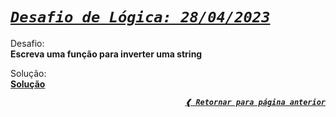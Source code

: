[previous]: ../../../

# [**_`Desafio de Lógica: 28/04/2023`_**](#desafio-de-lógica-28042023)

Desafio: \
**Escreva uma função para inverter uma string**

Solução: \
[**Solução**](./solution.rb)

<div align="right">

[**_`❰ Retornar para página anterior`_**][previous]

</div>

